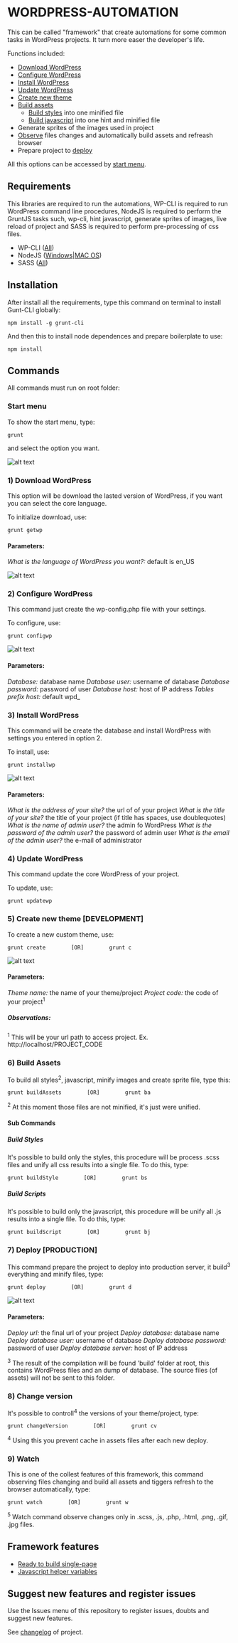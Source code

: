 # WORDPRESS-AUTOMATION

This can be called "framework" that create automations for some common tasks in WordPress projects. It turn more easer the developer's life.

Functions included:

*   [Download WordPress](#1-download-wordpress)
*   [Configure WordPress](#2-configure-wordpress)
*   [Install WordPress](#3-install-wordpress)
*   [Update WordPress](#4-update-wordpress)
*   [Create new theme](#5-create-new-theme-development) 
*   [Build assets](#6-build-assets)
    *   [Build styles](#build-styles) into one minified file
    *   [Build javascript](#build-scripts) into one hint and minified file
*   Generate sprites of the images used in project
*   [Observe](#9-watch) files changes and automatically build assets and refreash browser
*   Prepare project to [deploy](#7-deploy-production)

All this options can be accessed by [start menu](#start-menu).

## Requirements

This libraries are required to run the automations, WP-CLI is required to run WordPress command line procedures, NodeJS is required to perform the GruntJS tasks such, wp-cli, hint javascript, generate sprites of images, live reload of project and SASS is required to perform pre-processing of css files.

*   WP-CLI ([All](http://wp-cli.org/docs/installing/))
*   NodeJS ([Windows](http://nodejs.org/download/ "Node for windows")|[MAC OS](http://shapeshed.com/setting-up-nodejs-and-npm-on-mac-osx/ "Node for MAC"))
*   SASS ([All](http://sass-lang.com/install "SASS for all"))

## Installation

After install all the requirements, type this command on terminal to install Gunt-CLI globally:

```shell
npm install -g grunt-cli
```

And then this to install node dependences and prepare boilerplate to use:

```shell
npm install
```

## Commands

All commands must run on root folder:

### Start menu

To show the start menu, type:
```shell
grunt
```
and select the option you want.

![alt text](http://www.donini.me/github/wpbp/wpbp_startmenu.png "Start menu all options")

### 1) Download WordPress

This option will be download the lasted version of WordPress, if you want you can select the core language.

To initialize download, use:
```shell
grunt getwp
```


#### Parameters:

*What is the language of WordPress you want?:* default is en_US

![alt text](http://www.donini.me/github/wpbp/wpbp_download.png "Download WordPress")

### 2) Configure WordPress

This command just create the wp-config.php file with your settings.

To configure, use:
```shell
grunt configwp
```

![alt text](http://www.donini.me/github/wpbp/wpbp_configure.png "Configure WordPress")

#### Parameters:

*Database:* database name
*Database user:* username of database
*Database password:* password of user
*Database host:*  host of IP address
*Tables prefix host:*  default wpd_

### 3) Install WordPress

This command will be create the database and install WordPress with settings you entered in option 2.

To install, use:
```shell
grunt installwp
```

![alt text](http://www.donini.me/github/wpbp/wpbp_install.png "Install WordPress")

#### Parameters:

*What is the address of your site?* the url of of your project
*What is the title of your site?* the title of your project (if title has spaces, use doublequotes)
*What is the name of admin user?* the admin fo WordPress
*What is the password of the admin user?* the password of admin user
*What is the email of the admin user?* the e-mail of administrator

### 4) Update WordPress

This command update the core WordPress of your project.

To update, use:
```shell
grunt updatewp
```

### 5) Create new theme [DEVELOPMENT]

To create a new custom theme, use:
```shell
grunt create        [OR]        grunt c
```

![alt text](http://www.donini.me/github/wpbp/wpbp_create.png "Create new theme parameters")

#### Parameters:

*Theme name:* the name of your theme/project
*Project code:* the code of your project<sup>1</sup>

##### Observations:

<sup>1</sup> This will be your url path to access project. Ex. http://localhost/PROJECT_CODE

### 6) Build Assets

To build all styles<sup>2</sup>, javascript, minify images and create sprite file, type this:

```shell
grunt buildAssets        [OR]        grunt ba
```

<sup>2</sup> At this moment those files are not minified, it's just were unified.

#### Sub Commands

##### Build Styles

It's possible to build only the styles, this procedure will be process .scss  files and unify all css results into a single file. To do this, type:

```shell
grunt buildStyle        [OR]        grunt bs
```

##### Build Scripts

It's possible to build only the javascript, this procedure will be unify all .js results into a single file. To do this, type:

```shell
grunt buildScript        [OR]        grunt bj
```

### 7) Deploy [PRODUCTION]

This command prepare the project to deploy into production server, it build<sup>3</sup> everything and minify files, type:

```shell
grunt deploy        [OR]        grunt d
```

![alt text](http://www.donini.me/github/wpbp/wpbp_deploy.png "Deploy parameters")

#### Parameters:

*Deploy url:* the final url of your project
*Deploy database:* database name
*Deploy database user:* username of database
*Deploy database password:* password of user
*Deploy database server:*  host of IP address

<sup>3</sup> The result of the compilation will be found 'build' folder at root, this contains WordPress files and an dump of database. The source files (of assets) will not be sent to this folder.

### 8) Change version

It's possible to controll<sup>4</sup> the versions of your theme/project, type:

```shell
grunt changeVersion        [OR]        grunt cv
```

<sup>4</sup> Using this you prevent cache in assets files after each new deploy.

### 9) Watch

This is one of the collest features of this framework, this command observing files changing and build all assets and tiggers refresh to the browser automatically, type:

```shell
grunt watch        [OR]        grunt w
```

<sup>5</sup> Watch command observe changes only in .scss, .js, .php, .html, .png, .gif, .jpg files.

## Framework features

*   [Ready to build single-page](./READY-TO-BUILD-SINGLE-PAGE.md)
*   [Javascript helper variables](./JAVASCRIPT-HELPER-VARIABLES.md)

## Suggest new features and register issues

Use the Issues menu of this repository to register issues, doubts and suggest new features.

See [changelog](./CHANGELOG.md) of project.
